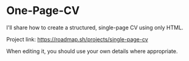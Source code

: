 # One-Page-CV
I'll share how to create a structured, single-page CV using only HTML.

Project link: https://roadmap.sh/projects/single-page-cv

When editing it, you should use your own details where appropriate.
